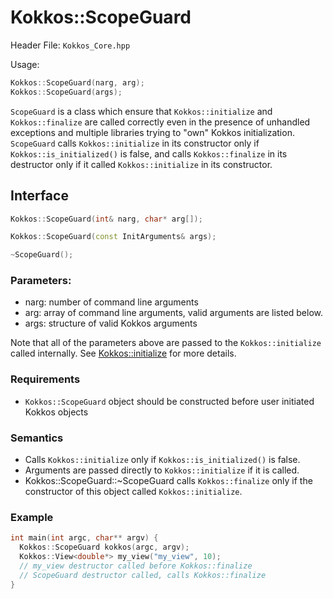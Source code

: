 # Kokkos::ScopeGuard

Header File: `Kokkos_Core.hpp`

Usage: 
```c++
Kokkos::ScopeGuard(narg, arg);
Kokkos::ScopeGuard(args);
```

`ScopeGuard` is a class which ensure that `Kokkos::initialize` and
`Kokkos::finalize` are called correctly even in the presence of unhandled
exceptions and multiple libraries trying to "own" Kokkos initialization.
`ScopeGuard` calls `Kokkos::initialize` in its constructor only if
`Kokkos::is_initialized()` is false, and calls `Kokkos::finalize` in its
destructor only if it called `Kokkos::initialize` in its constructor.

## Interface

```cpp
Kokkos::ScopeGuard(int& narg, char* arg[]);
```

```cpp
Kokkos::ScopeGuard(const InitArguments& args);
```

```cpp
~ScopeGuard();
```

### Parameters:

  * narg:  number of command line arguments
  * arg: array of command line arguments, valid arguments are listed below.
  * args: structure of valid Kokkos arguments

Note that all of the parameters above are passed to the `Kokkos::initialize` called internally.  See [Kokkos::initialize](Kokkos%3A%3Ainitialize) for more details.
 
### Requirements
  * `Kokkos::ScopeGuard` object should be constructed before user initiated Kokkos objects 

### Semantics
  * Calls `Kokkos::initialize` only if `Kokkos::is_initialized()` is false.
  * Arguments are passed directly to `Kokkos::initialize` if it is called.
  * Kokkos::ScopeGuard::~ScopeGuard calls `Kokkos::finalize` only if the constructor of this object called `Kokkos::initialize`.

### Example

```c++
int main(int argc, char** argv) {
  Kokkos::ScopeGuard kokkos(argc, argv);
  Kokkos::View<double*> my_view("my_view", 10);
  // my_view destructor called before Kokkos::finalize
  // ScopeGuard destructor called, calls Kokkos::finalize
}
```
